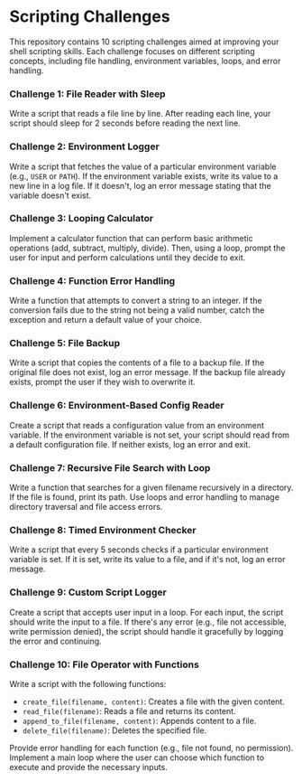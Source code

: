 # Scripting Challenges

This repository contains 10 scripting challenges aimed at improving your shell scripting skills. Each challenge focuses on different scripting concepts, including file handling, environment variables, loops, and error handling.

### Challenge 1: File Reader with Sleep
Write a script that reads a file line by line. After reading each line, your script should sleep for 2 seconds before reading the next line.

### Challenge 2: Environment Logger
Write a script that fetches the value of a particular environment variable (e.g., `USER` or `PATH`). If the environment variable exists, write its value to a new line in a log file. If it doesn't, log an error message stating that the variable doesn't exist.

### Challenge 3: Looping Calculator
Implement a calculator function that can perform basic arithmetic operations (add, subtract, multiply, divide). Then, using a loop, prompt the user for input and perform calculations until they decide to exit.

### Challenge 4: Function Error Handling
Write a function that attempts to convert a string to an integer. If the conversion fails due to the string not being a valid number, catch the exception and return a default value of your choice.

### Challenge 5: File Backup
Write a script that copies the contents of a file to a backup file. If the original file does not exist, log an error message. If the backup file already exists, prompt the user if they wish to overwrite it.

### Challenge 6: Environment-Based Config Reader
Create a script that reads a configuration value from an environment variable. If the environment variable is not set, your script should read from a default configuration file. If neither exists, log an error and exit.

### Challenge 7: Recursive File Search with Loop
Write a function that searches for a given filename recursively in a directory. If the file is found, print its path. Use loops and error handling to manage directory traversal and file access errors.

### Challenge 8: Timed Environment Checker
Write a script that every 5 seconds checks if a particular environment variable is set. If it is set, write its value to a file, and if it's not, log an error message.

### Challenge 9: Custom Script Logger
Create a script that accepts user input in a loop. For each input, the script should write the input to a file. If there's any error (e.g., file not accessible, write permission denied), the script should handle it gracefully by logging the error and continuing.

### Challenge 10: File Operator with Functions
Write a script with the following functions:
- `create_file(filename, content)`: Creates a file with the given content.
- `read_file(filename)`: Reads a file and returns its content.
- `append_to_file(filename, content)`: Appends content to a file.
- `delete_file(filename)`: Deletes the specified file.

Provide error handling for each function (e.g., file not found, no permission). Implement a main loop where the user can choose which function to execute and provide the necessary inputs.
